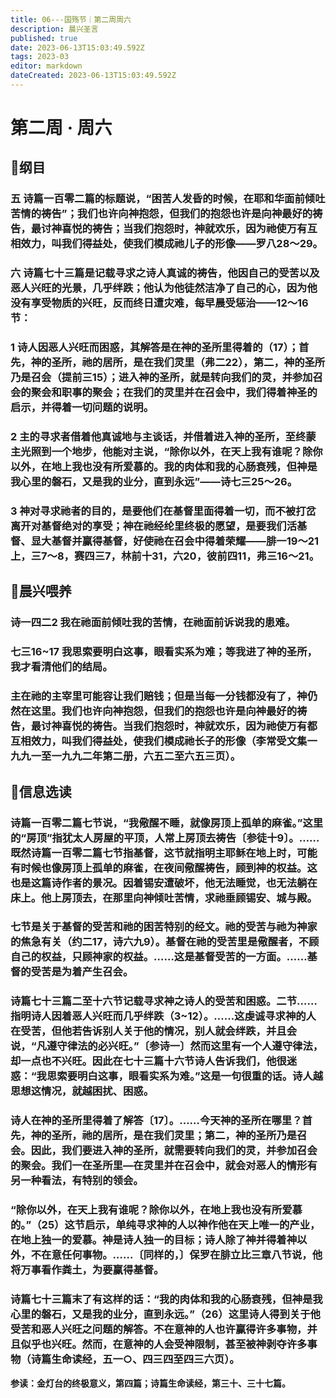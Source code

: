 ```yaml
---
title: 06---国殇节｜第二周周六
description: 晨兴圣言
published: true
date: 2023-06-13T15:03:49.592Z
tags: 2023-03
editor: markdown
dateCreated: 2023-06-13T15:03:49.592Z
---
```


# 第二周 · 周六
## 📖纲目

### 五	诗篇一百零二篇的标题说，“困苦人发昏的时候，在耶和华面前倾吐苦情的祷告”；我们也许向神抱怨，但我们的抱怨也许是向神最好的祷告，最讨神喜悦的祷告；当我们抱怨时，神就欢乐，因为祂使万有互相效力，叫我们得益处，使我们模成祂儿子的形像——罗八28～29。

### 六	诗篇七十三篇是记载寻求之诗人真诚的祷告，他因自己的受苦以及恶人兴旺的光景，几乎绊跌；他认为他徒然洁净了自己的心，因为他没有享受物质的兴旺，反而终日遭灾难，每早晨受惩治——12～16节：

### 1	诗人因恶人兴旺而困惑，其解答是在神的圣所里得着的（17）；首先，神的圣所，祂的居所，是在我们灵里（弗二22），第二，神的圣所乃是召会（提前三15）；进入神的圣所，就是转向我们的灵，并参加召会的聚会和职事的聚会；在我们的灵里并在召会中，我们得着神圣的启示，并得着一切问题的说明。

### 2	主的寻求者借着他真诚地与主谈话，并借着进入神的圣所，至终蒙主光照到一个地步，他能对主说，“除你以外，在天上我有谁呢？除你以外，在地上我也没有所爱慕的。我的肉体和我的心肠衰残，但神是我心里的磐石，又是我的业分，直到永远”——诗七三25～26。

### 3	神对寻求祂者的目的，是要他们在基督里面得着一切，而不被打岔离开对基督绝对的享受；神在祂经纶里终极的愿望，是要我们活基督、显大基督并赢得基督，好使祂在召会中得着荣耀——腓一19～21上，三7～8，赛四三7，林前十31，六20，彼前四11，弗三16～21。

## 📖晨兴喂养

### 诗一四二2    我在祂面前倾吐我的苦情，在祂面前诉说我的患难。

### 七三16~17    我思索要明白这事，眼看实系为难；等我进了神的圣所，我才看清他们的结局。

### 主在祂的主宰里可能容让我们赔钱；但是当每一分钱都没有了，神仍然在这里。我们也许向神抱怨，但我们的抱怨也许是向神最好的祷告，最讨神喜悦的祷告。当我们抱怨时，神就欢乐，因为祂使万有都互相效力，叫我们得益处，使我们模成祂长子的形像（李常受文集一九九一至一九九二年第二册，六五二至六五三页）。

## 📖信息选读

### 诗篇一百零二篇七节说，“我儆醒不睡，就像房顶上孤单的麻雀。”这里的“房顶”指犹太人房屋的平顶，人常上房顶去祷告〔参徒十9〕。……既然诗篇一百零二篇七节指基督，这节就指明主耶稣在地上时，可能有时候也像房顶上孤单的麻雀，在夜间儆醒祷告，顾到神的权益。这也是这篇诗作者的景况。因着锡安遭破坏，他无法睡觉，也无法躺在床上。他上房顶去，在那里向神倾吐苦情，求祂垂顾锡安、城与殿。

### 七节是关于基督的受苦和祂的困苦特别的经文。祂的受苦与祂为神家的焦急有关（约二17，诗六九9）。基督在祂的受苦里是儆醒者，不顾自己的权益，只顾神家的权益。……这是基督受苦的一方面。……基督的受苦是为着产生召会。

### 诗篇七十三篇二至十六节记载寻求神之诗人的受苦和困惑。二节……指明诗人因着恶人兴旺而几乎绊跌（3~12）。……这虔诚寻求神的人在受苦，但他若告诉别人关于他的情况，别人就会绊跌，并且会说，“凡遵守律法的必兴旺。”〔参诗一〕然而这里有一个人遵守律法，却一点也不兴旺。因此在七十三篇十六节诗人告诉我们，他很迷惑：“我思索要明白这事，眼看实系为难。”这是一句很重的话。诗人越思想这情况，就越困扰、困惑。

### 诗人在神的圣所里得着了解答〔17〕。……今天神的圣所在哪里？首先，神的圣所，祂的居所，是在我们灵里；第二，神的圣所乃是召会。因此，我们要进入神的圣所，就需要转向我们的灵，并参加召会的聚会。我们一在圣所里—在灵里并在召会中，就会对恶人的情形有另一种看法，有特别的领会。

### “除你以外，在天上我有谁呢？除你以外，在地上我也没有所爱慕的。”（25）这节启示，单纯寻求神的人以神作他在天上唯一的产业，在地上独一的爱慕。神是诗人独一的目标；诗人除了神并得着神以外，不在意任何事物。……〔同样的，〕保罗在腓立比三章八节说，他将万事看作粪土，为要赢得基督。

### 诗篇七十三篇末了有这样的话：“我的肉体和我的心肠衰残，但神是我心里的磐石，又是我的业分，直到永远。”（26）这里诗人得到关于他受苦和恶人兴旺之问题的解答。不在意神的人也许赢得许多事物，并且似乎也兴旺。然而，在意神的人会受神限制，甚至被神剥夺许多事物（诗篇生命读经，五一○、四三四至四三六页）。

**参读：金灯台的终极意义，第四篇；诗篇生命读经，第三十、三十七篇。**
<!-- Google tag (gtag.js) -->
<script async src="https://www.googletagmanager.com/gtag/js?id=G-1P8709Z16T"></script>
<script>
  window.dataLayer = window.dataLayer || [];
  function gtag(){dataLayer.push(arguments);}
  gtag('js', new Date());

  gtag('config', 'G-1P8709Z16T');
</script>